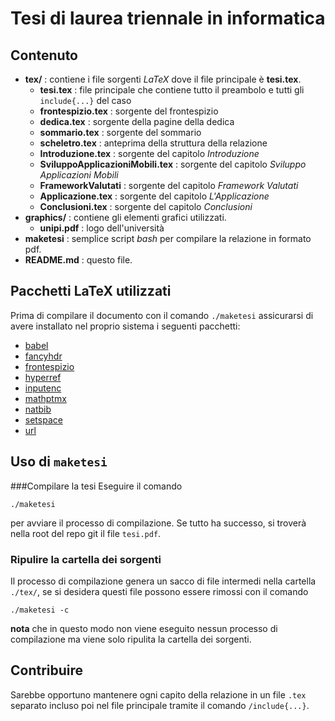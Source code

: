 # Tesi di laurea triennale in informatica

## Contenuto
 
- **tex/** : contiene i file sorgenti *LaTeX* dove il file principale è **tesi.tex**.
  - **tesi.tex**         : file principale che contiene tutto il preambolo e tutti gli `include{...}` del caso
  - **frontespizio.tex** : sorgente del frontespizio
  - **dedica.tex**       : sorgente della pagine della dedica
  - **sommario.tex**     : sorgente del sommario
  - **scheletro.tex**    : anteprima della struttura della relazione
  - **Introduzione.tex** : sorgente del capitolo *Introduzione*
  - **SviluppoApplicazioniMobili.tex** : sorgente del capitolo *Sviluppo Applicazioni Mobili*
  - **FrameworkValutati** : sorgente del capitolo *Framework Valutati*
  - **Applicazione.tex**  : sorgente del capitolo *L'Applicazione*
  - **Conclusioni.tex**   : sorgente del capitolo *Conclusioni*
- **graphics/** : contiene gli elementi grafici utilizzati.
  - **unipi.pdf** : logo dell'università
- **maketesi** : semplice script *bash* per compilare la relazione in formato pdf.
- **README.md** : questo file.

## Pacchetti LaTeX utilizzati

Prima di compilare il documento con il comando `./maketesi` assicurarsi di avere
installato nel proprio sistema i seguenti pacchetti:

 - [babel](http://ctan.org/pkg/babel "Multilingual support for Plain TEX or LATEX")
 - [fancyhdr](http://ctan.org/pkg/fancyhdr "Extensive control of page headers and footers in LATEX2ε")
 - [frontespizio](http://ctan.org/pkg/frontespizio "Create a frontispiece for Italian theses")
 - [hyperref](http://ctan.org/pkg/hyperref "Extensive support for hypertext in LATEX")
 - [inputenc](http://ctan.org/pkg/inputenc "Accept different input encodings")
 - [mathptmx](http://ctan.org/pkg/mathptmx "Use Times as default text font, and provide maths support")
 - [natbib](http://ctan.org/pkg/natbib "Flexible bibliography support")
 - [setspace](http://ctan.org/pkg/setspace "Set space between lines")
 - [url](http://ctan.org/pkg/url "Verbatim with URL-sensitive line breaks")

## Uso di `maketesi`

###Compilare la tesi
Eseguire il comando

`./maketesi`

per avviare il processo di compilazione. Se tutto ha successo,
si troverà nella root del repo git il file `tesi.pdf`.

### Ripulire la cartella dei sorgenti
Il processo di compilazione genera un sacco di file intermedi
nella cartella `./tex/`, se si desidera questi file possono essere rimossi con il comando

`./maketesi -c`

**nota** che in questo modo non viene eseguito nessun processo di compilazione ma viene solo ripulita la cartella dei sorgenti.

## Contribuire
Sarebbe opportuno mantenere ogni capito della relazione in un file `.tex` separato incluso poi nel file principale tramite il comando `/include{...}`.

